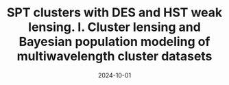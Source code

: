 ---
title: "SPT clusters with DES and HST weak lensing. I. Cluster lensing and Bayesian population modeling of multiwavelength cluster datasets"
collection: "publications"
category: "co_papers"
permalink: /publications/2024PhRvD110h3509B
link: https://ui.adsabs.harvard.edu/abs/2024PhRvD.110h3509B/abstract
date: 2024-10-01
venue: "Physical Review D"
citation: "Bocquet, S., Grandis, S., Bleem, L. E., et al. (2024), Physical Review D, 110, 083510."
---